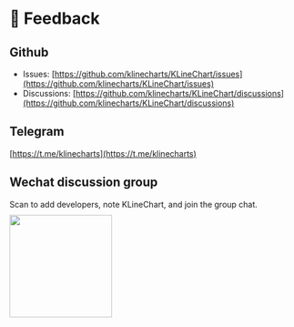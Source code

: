 # 💬 Feedback

## Github
+ Issues: [https://github.com/klinecharts/KLineChart/issues](https://github.com/klinecharts/KLineChart/issues)
+ Discussions: [https://github.com/klinecharts/KLineChart/discussions](https://github.com/klinecharts/KLineChart/discussions)

## Telegram
[https://t.me/klinecharts](https://t.me/klinecharts)

<!-- ## Discord
https://discord.gg/7YjHYgvvvZ -->

## Wechat discussion group
Scan to add developers, note KLineChart, and join the group chat.
<img style="width:180px;margin-top:10px" src="/images/wechat.jpeg"/>

<!-- ## QQ discussion group
<img style="width:180px;margin-top:10px" src="/images/qq_group_qr_code.png"/> -->